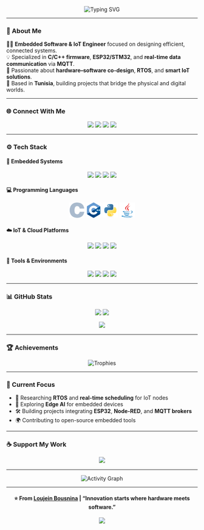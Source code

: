 <!-- Profile README for Loujein Bousnina -->
<p align="center">
  <img src="https://readme-typing-svg.herokuapp.com?font=Fira+Code&pause=1000&color=40C463&center=true&vCenter=true&width=600&lines=👋+Hi%2C+I'm+Loujein+Bousnina;🚀+Embedded+Systems+Engineer;💡+IoT+and+Firmware+Developer;⚙️+Passionate+about+Hardware-Software+Integration" alt="Typing SVG" />
</p>

---

### 🧠 About Me  

👩‍💻 **Embedded Software & IoT Engineer** focused on designing efficient, connected systems.  
💡 Specialized in **C/C++ firmware**, **ESP32/STM32**, and **real-time data communication** via **MQTT**.  
📡 Passionate about **hardware–software co-design**, **RTOS**, and **smart IoT solutions**.  
📍 Based in **Tunisia**, building projects that bridge the physical and digital worlds.  

---

### 🌐 Connect With Me  

<p align="center">
  <a href="mailto:majdoub.loujein1211@gmail.com"><img src="https://img.shields.io/badge/Gmail-EA4335?style=for-the-badge&logo=gmail&logoColor=white" /></a>
  <a href="https://www.linkedin.com/in/bousnina-loujein-5965a2194/"><img src="https://img.shields.io/badge/LinkedIn-0A66C2?style=for-the-badge&logo=linkedin&logoColor=white" /></a>
  <a href="https://www.instagram.com/loujein.bousnina/"><img src="https://img.shields.io/badge/Instagram-E4405F?style=for-the-badge&logo=instagram&logoColor=white" /></a>
  <a href="https://github.com/bousnina-loujein"><img src="https://img.shields.io/badge/GitHub-181717?style=for-the-badge&logo=github&logoColor=white" /></a>
</p>

---

### ⚙️ Tech Stack  

#### 🧩 Embedded Systems  
<p align="center">
  <img src="https://cdn.worldvectorlogo.com/logos/arduino-1.svg" height="40" />
  <img src="https://upload.wikimedia.org/wikipedia/commons/7/7b/ESP32_Espressif_ESP-WROOM-32_Shielded.jpg" height="40" />
  <img src="https://upload.wikimedia.org/wikipedia/fr/3/3b/Raspberry_Pi_logo.svg" height="40" />
  <img src="https://upload.wikimedia.org/wikipedia/commons/1/17/STMicroelectronics-Logo.svg" height="40" />
</p>

#### 💻 Programming Languages  
<p align="center">
  <img src="https://raw.githubusercontent.com/devicons/devicon/master/icons/c/c-original.svg" height="40"/>
  <img src="https://raw.githubusercontent.com/devicons/devicon/master/icons/cplusplus/cplusplus-original.svg" height="40"/>
  <img src="https://raw.githubusercontent.com/devicons/devicon/master/icons/python/python-original.svg" height="40"/>
  <img src="https://raw.githubusercontent.com/devicons/devicon/master/icons/java/java-original.svg" height="40"/>
</p>

#### ☁️ IoT & Cloud Platforms  
<p align="center">
  <img src="https://upload.wikimedia.org/wikipedia/commons/e/e0/Mqtt-hor.svg" height="40"/>
  <img src="https://www.vectorlogo.zone/logos/amazon_aws/amazon_aws-icon.svg" height="40"/>
  <img src="https://www.vectorlogo.zone/logos/microsoft_azure/microsoft_azure-icon.svg" height="40"/>
  <img src="https://www.vectorlogo.zone/logos/google_cloud/google_cloud-icon.svg" height="40"/>
</p>

#### 🧰 Tools & Environments  
<p align="center">
  <img src="https://www.vectorlogo.zone/logos/git-scm/git-scm-icon.svg" height="40"/>
  <img src="https://www.vectorlogo.zone/logos/docker/docker-icon.svg" height="40"/>
  <img src="https://www.vectorlogo.zone/logos/linux/linux-icon.svg" height="40"/>
  <img src="https://upload.wikimedia.org/wikipedia/commons/2/21/Matlab_Logo.png" height="40"/>
</p>

---

### 📊 GitHub Stats  

<p align="center">
  <img src="https://github-readme-stats.vercel.app/api?username=bousnina-loujein&show_icons=true&theme=github_dark&hide_border=true" height="170"/>
  <img src="https://github-readme-streak-stats.herokuapp.com?user=bousnina-loujein&theme=github-dark&hide_border=true" height="170"/>
</p>

<p align="center">
  <img src="https://github-readme-stats.vercel.app/api/top-langs/?username=bousnina-loujein&layout=compact&theme=github_dark&hide_border=true" height="150"/>
</p>

---

### 🏆 Achievements  

<p align="center">
  <img src="https://github-profile-trophy.vercel.app/?username=bousnina-loujein&theme=darkhub&margin-w=15&margin-h=15" alt="Trophies" />
</p>

---

### 🚀 Current Focus  

- 🔬 Researching **RTOS** and **real-time scheduling** for IoT nodes  
- 🧠 Exploring **Edge AI** for embedded devices  
- 🛠️ Building projects integrating **ESP32**, **Node-RED**, and **MQTT brokers**  
- 🌍 Contributing to open-source embedded tools  

---

### ☕ Support My Work  

<p align="center">
  <a href="https://www.buymeacoffee.com/loujeinbousnina">
    <img src="https://img.shields.io/badge/☕_Buy_Me_A_Coffee-FFDD00?style=for-the-badge&logo=buy-me-a-coffee&logoColor=black" />
  </a>
</p>

---

<p align="center">
  <img src="https://github-readme-activity-graph.vercel.app/graph?username=bousnina-loujein&bg_color=0d1117&color=40C463&line=40C463&point=FFFFFF&area=true&hide_border=true" alt="Activity Graph" />
</p>

---

<h4 align="center">
⭐ From <a href="https://github.com/bousnina-loujein">Loujein Bousnina</a> | “Innovation starts where hardware meets software.”
</h4>

<p align="center">
  <img src="https://raw.githubusercontent.com/tobiasmeyhoefer/tobiasmeyhoefer/output/github-snake-dark.svg" width="700" />
</p>
